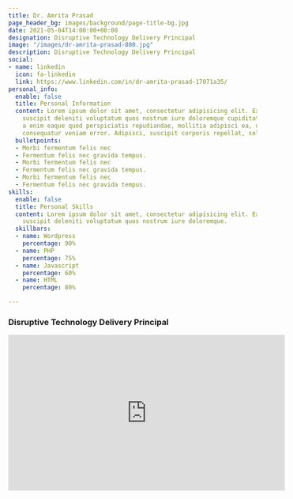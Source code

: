 ```yaml
---
title: Dr. Amrita Prasad
page_header_bg: images/background/page-title-bg.jpg
date: 2021-05-04T14:00:00+00:00
designation: Disruptive Technology Delivery Principal
image: "/images/dr-amrita-prasad-800.jpg"
description: Disruptive Technology Delivery Principal
social:
- name: linkedin
  icon: fa-linkedin
  link: https://www.linkedin.com/in/dr-amrita-prasad-17071a35/
personal_info:
  enable: false
  title: Personal Information
  content: Lorem ipsum dolor sit amet, consectetur adipisicing elit. Excepturi explicabo
    suscipit deleniti voluptatum quos nostrum iure doloremque cupiditate voluptatem
    a enim eaque quod perspiciatis repudiandae, mollitia adipisci ea, quidem eveniet
    consequatur veniam error. Adipisci, suscipit corporis repellat, soluta vitae deserunt.
  bulletpoints:
  - Morbi fermentum felis nec
  - Fermentum felis nec gravida tempus.
  - Morbi fermentum felis nec
  - Fermentum felis nec gravida tempus.
  - Morbi fermentum felis nec
  - Fermentum felis nec gravida tempus.
skills:
  enable: false
  title: Personal Skills
  content: Lorem ipsum dolor sit amet, consectetur adipisicing elit. Excepturi explicabo
    suscipit deleniti voluptatum quos nostrum iure doloremque.
  skillbars:
  - name: Wordpress
    percentage: 90%
  - name: PHP
    percentage: 75%
  - name: Javascript
    percentage: 60%
  - name: HTML
    percentage: 80%

---
```

### Disruptive Technology Delivery Principal

<iframe width="560" height="315" src="https://www.youtube.com/embed/KHkR2y5qIoE" title="YouTube video player" frameborder="0" allow="accelerometer; autoplay; clipboard-write; encrypted-media; gyroscope; picture-in-picture" allowfullscreen></iframe>